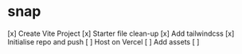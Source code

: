 # snap

[x] Create Vite Project
[x] Starter file clean-up
[x] Add tailwindcss
[x] Initialise repo and push
[ ] Host on Vercel
[ ] Add assets
[ ] 
